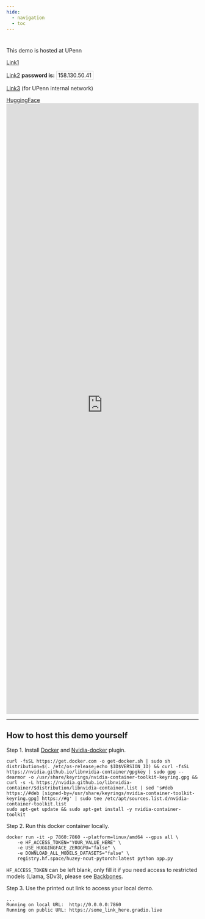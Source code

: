 ```yaml
---
hide:
  - navigation
  - toc
---
```


#

<style>
	.copy-code {
		display: inline-block;
		white-space: nowrap;
		border: 1px solid #ccc;
		padding: 2px 4px;
		cursor: pointer;
		user-select: none;
		position: relative;
	}
	.tooltip {
		position: absolute;
		bottom: 100%;
		left: 50%;
		transform: translateX(-50%);
		padding: 5px;
		border-radius: 4px;
		white-space: nowrap;
		opacity: 0;
		transition: opacity 0.3s;
		pointer-events: none;
		z-index: 1000;
	}
	.tooltip.show {
		opacity: 1;
	}
</style>

This demo is hosted at UPenn 

<a href="https://remarkably-ready-leopard.ngrok-free.app/" target="_blank" >Link1</a> 

<a href="https://click-on-the-smile-on-about-page-to-unlock-secret.loca.lt/" target="_blank" >Link2</a> **password is:** 
<span class="copy-code" onclick="copyToClipboard('158.130.50.41')">
	158.130.50.41
	<span class="tooltip" id="tooltip">Copied!</span>
</span>

<a href="http://158.130.50.41:7860/" target="_blank" >Link3</a> (for UPenn internal network)

<a href="https://huggingface.co/spaces/huzey/ncut-pytorch" target="_blank">
HuggingFace
</a>

<script>
	function copyToClipboard(text) {
		navigator.clipboard.writeText(text).then(() => {
			const tooltip = document.getElementById('tooltip');
			tooltip.classList.add('show');
			
			setTimeout(() => {
				tooltip.classList.remove('show');
			}, 2000); // Message will be visible for 2 seconds
		}).catch(err => {
			console.error('Failed to copy passcode:', err);
		});
	}
</script>


<iframe
	src="https://remarkably-ready-leopard.ngrok-free.app/"
	frameborder="0"
	width="100%"
	height="1600"
></iframe>


<!-- <a href="https://huggingface.co/spaces/huzey/ncut-pytorch" target="_blank" style="width: 30%; text-align: center; background-color: #FF5733; color: white; padding: 10px 20px; text-decoration: none; border-radius: 5px;">
🤗 HuggingFace Demo
</a> -->


---

## How to host this demo yourself

Step 1. Install [Docker](https://www.docker.com/) and [Nvidia-docker](https://docs.nvidia.com/datacenter/cloud-native/container-toolkit/latest/install-guide.html) plugin.

```shell
curl -fsSL https://get.docker.com -o get-docker.sh | sudo sh
distribution=$(. /etc/os-release;echo $ID$VERSION_ID) && curl -fsSL https://nvidia.github.io/libnvidia-container/gpgkey | sudo gpg --dearmor -o /usr/share/keyrings/nvidia-container-toolkit-keyring.gpg && curl -s -L https://nvidia.github.io/libnvidia-container/$distribution/libnvidia-container.list | sed 's#deb https://#deb [signed-by=/usr/share/keyrings/nvidia-container-toolkit-keyring.gpg] https://#g' | sudo tee /etc/apt/sources.list.d/nvidia-container-toolkit.list
sudo apt-get update && sudo apt-get install -y nvidia-container-toolkit
```

Step 2. Run this docker container locally. 

```
docker run -it -p 7860:7860 --platform=linux/amd64 --gpus all \
	-e HF_ACCESS_TOKEN="YOUR_VALUE_HERE" \
	-e USE_HUGGINGFACE_ZEROGPU="false" \
	-e DOWNLOAD_ALL_MODELS_DATASETS="false" \
	registry.hf.space/huzey-ncut-pytorch:latest python app.py
```

`HF_ACCESS_TOKEN` can be left blank, only fill it if you need access to restricted models (Llama, SDv3), please see [Backbones](backbones.md).

Step 3. Use the printed out link to access your local demo.

```
...
Running on local URL:  http://0.0.0.0:7860
Running on public URL: https://some_link_here.gradio.live
```